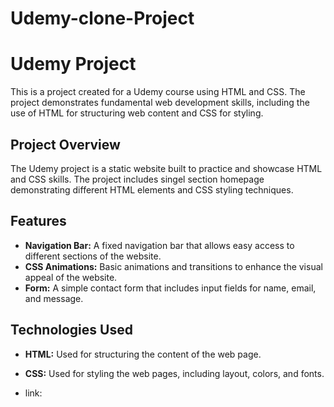 # Udemy-clone-Project
# Udemy Project

This is a project created for a Udemy course using HTML and CSS. The project demonstrates fundamental web development skills, including the use of HTML for structuring web content and CSS for styling.

## Project Overview

The Udemy project is a static website built to practice and showcase HTML and CSS skills. The project includes singel section homepage demonstrating different HTML elements and CSS styling techniques.

## Features
- **Navigation Bar:** A fixed navigation bar that allows easy access to different sections of the website.
- **CSS Animations:** Basic animations and transitions to enhance the visual appeal of the website.
- **Form:** A simple contact form that includes input fields for name, email, and message.

## Technologies Used

- **HTML:** Used for structuring the content of the web page.
- **CSS:** Used for styling the web pages, including layout, colors, and fonts.

- link: 

